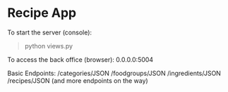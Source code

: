 # Recipe App

To start the server (console):
> python views.py

To access the back office (browser):
0.0.0.0:5004

Basic Endpoints:
/categories/JSON
/foodgroups/JSON
/ingredients/JSON
/recipes/JSON
(and more endpoints on the way)
